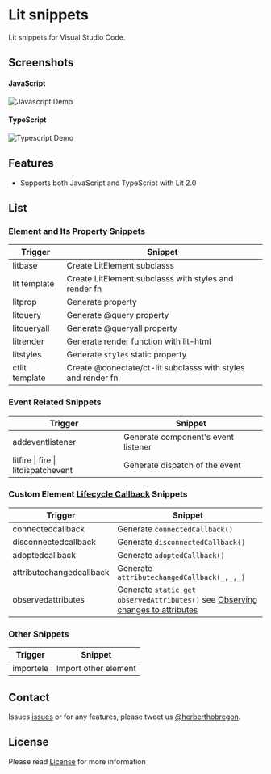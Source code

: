 # Lit snippets

Lit snippets for Visual Studio Code.

## Screenshots

#### JavaScript

![Javascript Demo](https://github.com/litelement-dev/lit-snippets/raw/master/images/screenshot-js.gif)

#### TypeScript

![Typescript Demo](https://github.com/litelement-dev/lit-snippets/raw/master/images/screenshot-ts.gif)

## Features

-   Supports both JavaScript and TypeScript with Lit 2.0

## List

### Element and Its Property Snippets

| Trigger        | Snippet                                                      |
| -------------- | ------------------------------------------------------------ |
| litbase        | Create LitElement subclasss                                  |
| lit template   | Create LitElement subclasss with styles and render fn        |
| litprop        | Generate property                                            |
| litquery       | Generate @query property                                     |
| litqueryall    | Generate @queryall property                                  |
| litrender      | Generate render function with lit-html                       |
| litstyles      | Generate `styles` static property                            |
| ctlit template | Create @conectate/ct-lit subclasss with styles and render fn |

### Event Related Snippets

| Trigger                             | Snippet                             |
| ----------------------------------- | ----------------------------------- |
| addeventlistener                    | Generate component's event listener |
| litfire \| fire \| litdispatchevent | Generate dispatch of the event      |

### Custom Element [Lifecycle Callback](https://developers.google.com/web/fundamentals/web-components/customelements#reactions) Snippets

| Trigger                  | Snippet                                                                                                                                                                    |
| ------------------------ | -------------------------------------------------------------------------------------------------------------------------------------------------------------------------- |
| connectedcallback        | Generate `connectedCallback()`                                                                                                                                             |
| disconnectedcallback     | Generate `disconnectedCallback()`                                                                                                                                          |
| adoptedcallback          | Generate `adoptedCallback()`                                                                                                                                               |
| attributechangedcallback | Generate `attributechangedCallback(_,_,_)`                                                                                                                                 |
| observedattributes       | Generate `static get observedAttributes()` see [Observing changes to attributes](https://developers.google.com/web/fundamentals/web-components/customelements#attrchanges) |

### Other Snippets

| Trigger   | Snippet              |
| --------- | -------------------- |
| importele | Import other element |

## Contact

Issues [issues](https://github.com/litelement-dev/lit-snippet/issues) or for any features, please tweet us [@herberthobregon](https://twitter.com/herberthobregon).

## License

Please read [License](https://github.com/litelement-dev/lit-snippet/blob/master/LICENSE.md) for more information

